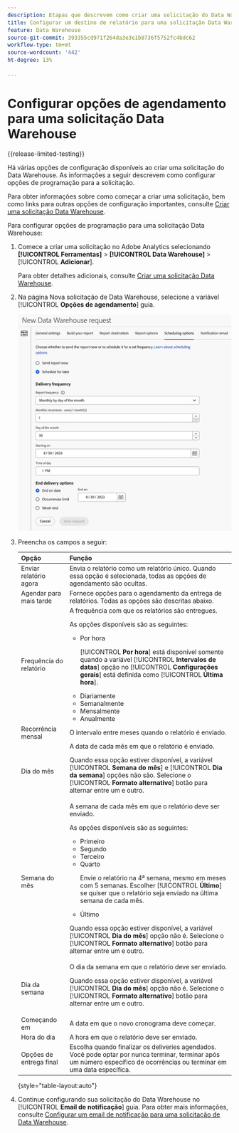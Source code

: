 ```yaml
---
description: Etapas que descrevem como criar uma solicitação do Data Warehouse.
title: Configurar um destino de relatório para uma solicitação Data Warehouse
feature: Data Warehouse
source-git-commit: 393355cd971f264da3e3e1b8736f5752fc4bdc62
workflow-type: tm+mt
source-wordcount: '442'
ht-degree: 13%

---
```


# Configurar opções de agendamento para uma solicitação Data Warehouse

{{release-limited-testing}}

Há várias opções de configuração disponíveis ao criar uma solicitação do Data Warehouse. As informações a seguir descrevem como configurar opções de programação para a solicitação.

Para obter informações sobre como começar a criar uma solicitação, bem como links para outras opções de configuração importantes, consulte [Criar uma solicitação Data Warehouse](/help/export/data-warehouse/create-request/t-dw-create-request.md).

Para configurar opções de programação para uma solicitação Data Warehouse:

1. Comece a criar uma solicitação no Adobe Analytics selecionando **[!UICONTROL Ferramentas]** > **[!UICONTROL Data Warehouse]** > [!UICONTROL **Adicionar**].

   Para obter detalhes adicionais, consulte [Criar uma solicitação Data Warehouse](/help/export/data-warehouse/create-request/t-dw-create-request.md).

1. Na página Nova solicitação de Data Warehouse, selecione a variável [!UICONTROL **Opções de agendamento**] guia.

   ![Guia Destino do relatório](assets/dw-scheduling-options.png) <!-- update screenshot -->

1. Preencha os campos a seguir:

   | Opção | Função |
   |---------|----------|
   | Enviar relatório agora | Envia o relatório como um relatório único. Quando essa opção é selecionada, todas as opções de agendamento são ocultas. |
   | Agendar para mais tarde | Fornece opções para o agendamento da entrega de relatórios. Todas as opções são descritas abaixo. |
   | Frequência do relatório | A frequência com que os relatórios são entregues. <p>As opções disponíveis são as seguintes:</p><ul><li>Por hora</li><p>[!UICONTROL **Por hora**] está disponível somente quando a variável [!UICONTROL **Intervalos de datas**] opção no [!UICONTROL **Configurações gerais**] está definida como [!UICONTROL **Última hora**].</p><li>Diariamente</li><li>Semanalmente</li><li>Mensalmente</li><li>Anualmente</li></ul>  <!-- Is this valid? Was in the old docs: "To schedule Data Warehouse requests for Daily, Weekly, Monthly, or Yearly, make sure *Preset* is correctly selected" --> |
   | Recorrência mensal | O intervalo entre meses quando o relatório é enviado. |
   | Dia do mês | A data de cada mês em que o relatório é enviado.<p>Quando essa opção estiver disponível, a variável [!UICONTROL **Semana do mês**] e [!UICONTROL **Dia da semana**] opções não são. Selecione o [!UICONTROL **Formato alternativo**] botão para alternar entre um e outro. </p> |
   | Semana do mês | A semana de cada mês em que o relatório deve ser enviado. <p>As opções disponíveis são as seguintes:</p><ul><li>Primeiro</li><li>Segundo</li><li>Terceiro</li><li>Quarto</li><p>Envie o relatório na 4ª semana, mesmo em meses com 5 semanas. Escolher [!UICONTROL **Último**] se quiser que o relatório seja enviado na última semana de cada mês.</p><li>Último</li></ul><p>Quando essa opção estiver disponível, a variável [!UICONTROL **Dia do mês**] opção não é. Selecione o [!UICONTROL **Formato alternativo**] botão para alternar entre um e outro. </p> |
   | Dia da semana | O dia da semana em que o relatório deve ser enviado. <p>Quando essa opção estiver disponível, a variável [!UICONTROL **Dia do mês**] opção não é. Selecione o [!UICONTROL **Formato alternativo**] botão para alternar entre um e outro. </p> |
   | Começando em | A data em que o novo cronograma deve começar. |
   | Hora do dia | A hora em que o relatório deve ser enviado. |
   | Opções de entrega final | Escolha quando finalizar os deliveries agendados. Você pode optar por nunca terminar, terminar após um número específico de ocorrências ou terminar em uma data específica. |

   {style="table-layout:auto"}

1. Continue configurando sua solicitação do Data Warehouse no [!UICONTROL **Email de notificação**] guia. Para obter mais informações, consulte [Configurar um email de notificação para uma solicitação de Data Warehouse](/help/export/data-warehouse/create-request/dw-request-email.md).

